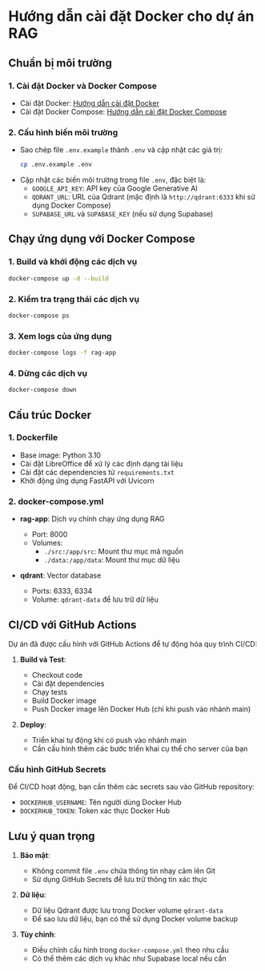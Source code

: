 # Hướng dẫn cài đặt Docker cho dự án RAG

## Chuẩn bị môi trường

### 1. Cài đặt Docker và Docker Compose
- Cài đặt Docker: [Hướng dẫn cài đặt Docker](https://docs.docker.com/get-docker/)
- Cài đặt Docker Compose: [Hướng dẫn cài đặt Docker Compose](https://docs.docker.com/compose/install/)

### 2. Cấu hình biến môi trường
- Sao chép file `.env.example` thành `.env` và cập nhật các giá trị:
  ```bash
  cp .env.example .env
  ```
- Cập nhật các biến môi trường trong file `.env`, đặc biệt là:
  - `GOOGLE_API_KEY`: API key của Google Generative AI
  - `QDRANT_URL`: URL của Qdrant (mặc định là `http://qdrant:6333` khi sử dụng Docker Compose)
  - `SUPABASE_URL` và `SUPABASE_KEY` (nếu sử dụng Supabase)

## Chạy ứng dụng với Docker Compose

### 1. Build và khởi động các dịch vụ
```bash
docker-compose up -d --build
```

### 2. Kiểm tra trạng thái các dịch vụ
```bash
docker-compose ps
```

### 3. Xem logs của ứng dụng
```bash
docker-compose logs -f rag-app
```

### 4. Dừng các dịch vụ
```bash
docker-compose down
```

## Cấu trúc Docker

### 1. Dockerfile
- Base image: Python 3.10
- Cài đặt LibreOffice để xử lý các định dạng tài liệu
- Cài đặt các dependencies từ `requirements.txt`
- Khởi động ứng dụng FastAPI với Uvicorn

### 2. docker-compose.yml
- **rag-app**: Dịch vụ chính chạy ứng dụng RAG
  - Port: 8000
  - Volumes:
    - `./src:/app/src`: Mount thư mục mã nguồn
    - `./data:/app/data`: Mount thư mục dữ liệu
  
- **qdrant**: Vector database
  - Ports: 6333, 6334
  - Volume: `qdrant-data` để lưu trữ dữ liệu

## CI/CD với GitHub Actions

Dự án đã được cấu hình với GitHub Actions để tự động hóa quy trình CI/CD:

1. **Build và Test**:
   - Checkout code
   - Cài đặt dependencies
   - Chạy tests
   - Build Docker image
   - Push Docker image lên Docker Hub (chỉ khi push vào nhánh main)

2. **Deploy**:
   - Triển khai tự động khi có push vào nhánh main
   - Cần cấu hình thêm các bước triển khai cụ thể cho server của bạn

### Cấu hình GitHub Secrets
Để CI/CD hoạt động, bạn cần thêm các secrets sau vào GitHub repository:
- `DOCKERHUB_USERNAME`: Tên người dùng Docker Hub
- `DOCKERHUB_TOKEN`: Token xác thực Docker Hub

## Lưu ý quan trọng

1. **Bảo mật**:
   - Không commit file `.env` chứa thông tin nhạy cảm lên Git
   - Sử dụng GitHub Secrets để lưu trữ thông tin xác thực

2. **Dữ liệu**:
   - Dữ liệu Qdrant được lưu trong Docker volume `qdrant-data`
   - Để sao lưu dữ liệu, bạn có thể sử dụng Docker volume backup

3. **Tùy chỉnh**:
   - Điều chỉnh cấu hình trong `docker-compose.yml` theo nhu cầu
   - Có thể thêm các dịch vụ khác như Supabase local nếu cần 